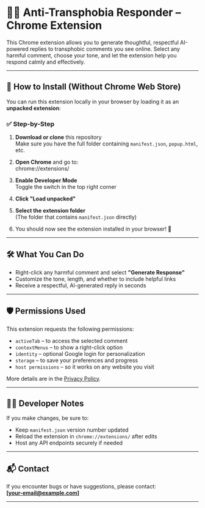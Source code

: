# 🏳️‍⚧️ Anti-Transphobia Responder – Chrome Extension

This Chrome extension allows you to generate thoughtful, respectful AI-powered replies to transphobic comments you see online. Select any harmful comment, choose your tone, and let the extension help you respond calmly and effectively.

---

## 🚀 How to Install (Without Chrome Web Store)

You can run this extension locally in your browser by loading it as an **unpacked extension**:

### ✅ Step-by-Step

1. **Download or clone** this repository  
   Make sure you have the full folder containing `manifest.json`, `popup.html`, etc.

2. **Open Chrome** and go to:  
   chrome://extensions/

3. **Enable Developer Mode**  
   Toggle the switch in the top right corner

4. **Click "Load unpacked"**

5. **Select the extension folder**  
   (The folder that contains `manifest.json` directly)

6. You should now see the extension installed in your browser! 🎉

---

## 🛠 What You Can Do

- Right-click any harmful comment and select **"Generate Response"**
- Customize the tone, length, and whether to include helpful links
- Receive a respectful, AI-generated reply in seconds

---

## 🛡️ Permissions Used

This extension requests the following permissions:
- `activeTab` – to access the selected comment
- `contextMenus` – to show a right-click option
- `identity` – optional Google login for personalization
- `storage` – to save your preferences and progress
- `host permissions` – so it works on any website you visit

More details are in the [Privacy Policy](https://your-privacy-policy-link.com).

---

## 🧑‍💻 Developer Notes

If you make changes, be sure to:
- Keep `manifest.json` version number updated
- Reload the extension in `chrome://extensions/` after edits
- Host any API endpoints securely if needed

---

## 📬 Contact

If you encounter bugs or have suggestions, please contact:  
**[your-email@example.com]**

---